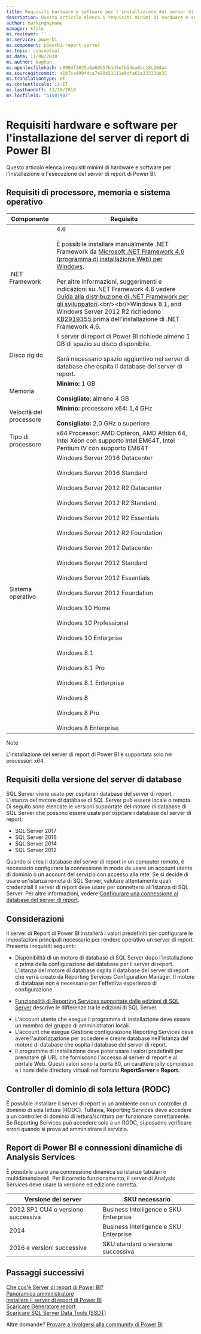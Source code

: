 ```yaml
---
title: Requisiti hardware e software per l'installazione del server di report di Power BI
description: Questo articolo elenca i requisiti minimi di hardware e software per l'installazione e l'esecuzione del server di report di Power BI.
author: markingmyname
manager: kfile
ms.reviewer: ''
ms.service: powerbi
ms.component: powerbi-report-server
ms.topic: conceptual
ms.date: 11/08/2018
ms.author: maghan
ms.openlocfilehash: c8904f3025a0a60557b1d3efb54ea6bc18c20da4
ms.sourcegitcommit: a1b7ca499f4ca7e90421511e9dfa61a33333de35
ms.translationtype: HT
ms.contentlocale: it-IT
ms.lasthandoff: 11/10/2018
ms.locfileid: "51507907"
---
```

# <a name="hardware-and-software-requirements-for-installing-power-bi-report-server"></a>Requisiti hardware e software per l'installazione del server di report di Power BI
Questo articolo elenca i requisiti minimi di hardware e software per l'installazione e l'esecuzione del server di report di Power BI.

## <a name="processor-memory-and-operating-system-requirements"></a>Requisiti di processore, memoria e sistema operativo

| Componente | Requisito |
| --- | --- |
| .NET Framework |4.6<br><br>È possibile installare manualmente .NET Framework da [Microsoft .NET Framework 4.6 (programma di installazione Web) per Windows](http://support.microsoft.com/kb/3045560).<br/><br/> Per altre informazioni, suggerimenti e indicazioni su .NET Framework 4.6 vedere [Guida alla distribuzione di .NET Framework per gli sviluppatori](http://msdn.microsoft.com/library/ee942965\(v=vs.110\).aspx).<br/><br/>Windows 8.1, and Windows Server 2012 R2 richiedono [KB2919355](http://support.microsoft.com/kb/2919355) prima dell'installazione di .NET Framework 4.6. |
| Disco rigido |Il server di report di Power BI richiede almeno 1 GB di spazio su disco disponibile.<br><br>Sarà necessario spazio aggiuntivo nel server di database che ospita il database del server di report. |
| Memoria |**Minimo:** 1 GB<br/><br/> **Consigliato:** almeno 4 GB |
| Velocità del processore |**Minimo:** processore x64: 1,4 GHz<br/><br/> **Consigliato:** 2,0 GHz o superiore |
| Tipo di processore |x64 Processor: AMD Opteron, AMD Athlon 64, Intel Xeon con supporto Intel EM64T, Intel Pentium IV con supporto EM64T |
| Sistema operativo |Windows Server 2016 Datacenter<br><br>Windows Server 2016 Standard<br><br>Windows Server 2012 R2 Datacenter<br><br>Windows Server 2012 R2 Standard<br><br>Windows Server 2012 R2 Essentials<br><br>Windows Server 2012 R2 Foundation<br><br>Windows Server 2012 Datacenter<br><br>Windows Server 2012 Standard<br><br>Windows Server 2012 Essentials<br><br>Windows Server 2012 Foundation<br><br>Windows 10 Home<br><br>Windows 10 Professional<br><br>Windows 10 Enterprise<br><br>Windows 8.1<br><br>Windows 8.1 Pro<br><br>Windows 8.1 Enterprise<br><br>Windows 8<br><br>Windows 8 Pro<br><br>Windows 8 Enterprise |

> [!NOTE]
> L'installazione del server di report di Power BI è supportata solo nei processori x64.
> 
> 

## <a name="database-server-version-requirements"></a>Requisiti della versione del server di database
SQL Server viene usato per ospitare i database del server di report. L'istanza del motore di database di SQL Server può essere locale o remota. Di seguito sono elencate le versioni supportate del motore di database di SQL Server che possono essere usate per ospitare i database del server di report:

* SQL Server 2017
* SQL Server 2016
* SQL Server 2014
* SQL Server 2012

Quando si crea il database del server di report in un computer remoto, è necessario configurare la connessione in modo da usare un account utente di dominio o un account del servizio con accesso alla rete. Se si decide di usare un'istanza remota di SQL Server, valutare attentamente quali credenziali il server di report deve usare per connettersi all'istanza di SQL Server. Per altre informazioni, vedere [Configurare una connessione al database del server di report](https://docs.microsoft.com/sql/reporting-services/install-windows/configure-a-report-server-database-connection-ssrs-configuration-manager).

## <a name="considerations"></a>Considerazioni
Il server di Report di Power BI installerà i valori predefiniti per configurare le impostazioni principali necessarie per rendere operativo un server di report. Presenta i requisiti seguenti:

* Disponibilità di un motore di database di SQL Server dopo l'installazione e prima della configurazione del database per il server di report. L'istanza del motore di database ospita il database del server di report che verrà creato da Reporting Services Configuration Manager. Il motore di database non è necessario per l'effettiva esperienza di configurazione.
- [Funzionalità di Reporting Services supportate dalle edizioni di SQL Server](https://docs.microsoft.com/sql/reporting-services/reporting-services-features-supported-by-the-editions-of-sql-server-2016) descrive le differenze tra le edizioni di SQL Server.
* L'account utente che esegue il programma di installazione deve essere un membro del gruppo di amministratori locali.
* L'account che esegue Gestione configurazione Reporting Services deve avere l'autorizzazione per accedere e creare database nell'istanza del motore di database che ospita i database del server di report.
* Il programma di installazione deve poter usare i valori predefiniti per prenotare gli URL che forniscono l'accesso al server di report e al portale Web. Questi valori sono la porta 80, un carattere jolly complesso e i nomi delle directory virtuali nel formato **ReportServer** e **Report**.

## <a name="read-only-domain-controller-rodc"></a>Controller di dominio di sola lettura (RODC)
 È possibile installare il server di report in un ambiente con un controller di dominio di sola lettura (RODC). Tuttavia, Reporting Services deve accedere a un controller di dominio di lettura/scrittura per funzionare correttamente. Se Reporting Services può accedere solo a un RODC, si possono verificare errori quando si prova ad amministrare il servizio.

## <a name="power-bi-reports-and-analysis-services-live-connections"></a>Report di Power BI e connessioni dinamiche di Analysis Services
È possibile usare una connessione dinamica su istanze tabulari o multidimensionali. Per il corretto funzionamento, il server di Analysis Services deve usare la versione ed edizione corretta.

| **Versione del server** | **SKU necessario** |
| --- | --- |
| 2012 SP1 CU4 o versione successiva |Business Intelligence e SKU Enterprise |
| 2014 |Business Intelligence e SKU Enterprise |
| 2016 e versioni successive |SKU standard o versione successiva |

## <a name="next-steps"></a>Passaggi successivi
[Che cos'è Server di report di Power BI?](get-started.md)  
[Panoramica amministratore](admin-handbook-overview.md)  
[Installare il server di report di Power BI](install-report-server.md)  
[Scaricare Generatore report](https://www.microsoft.com/download/details.aspx?id=53613)  
[Scaricare SQL Server Data Tools (SSDT)](http://go.microsoft.com/fwlink/?LinkID=616714)

Altre domande? [Provare a rivolgersi alla community di Power BI](https://community.powerbi.com/)

